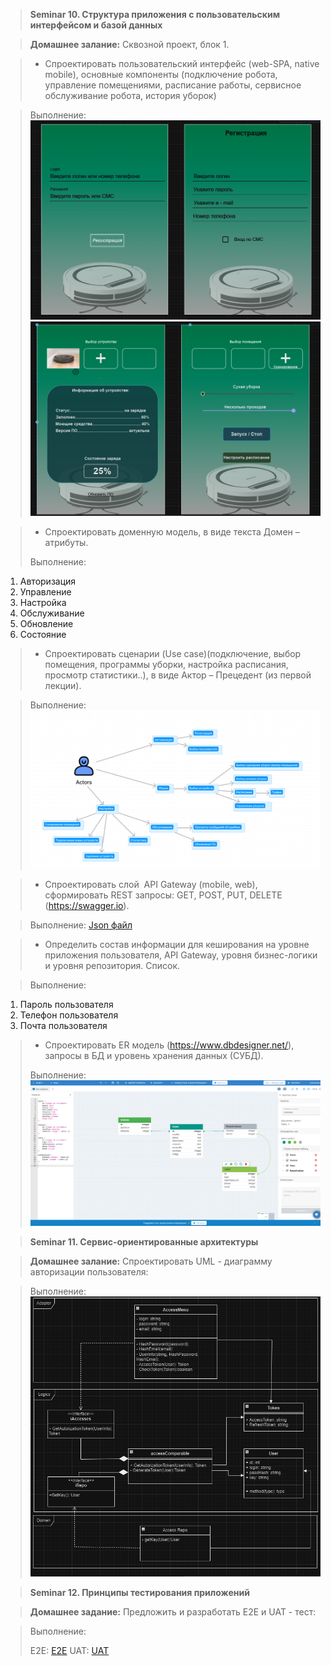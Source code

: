 >**Seminar 10. Структура приложения с пользовательским интерфейсом и базой данных**

>**Домашнее залание:** Сквозной проект, блок 1.

>* Спроектировать пользовательский интерфейс (web-SPA, native mobile), основные компоненты (подключение робота, управление помещениями, расписание работы, сервисное обслуживание робота, история уборок)

> Выполнение:
![1.png](1.png)
![2.png](2.png)

>* Спроектировать доменную модель, в виде текста Домен – атрибуты.
>
> Выполнение:
1. Авторизация
2. Управление
3. Настройка
4. Обслуживание
5. Обновление
6. Состояние

>* Спроектировать сценарии (Use case)(подключение, выбор помещения, программы уборки, настройка расписания, просмотр статистики..), в виде Актор – Прецедент (из первой лекции).

> Выполнение:
![usecase.png](usecase.png)

>* Спроектировать слой  API Gateway (mobile, web), сформировать REST запросы: GET, POST, PUT, DELETE (https://swagger.io).

> Выполнение:
[Json файл](https://github.com/Gregorian1489/HT010ARCHECTURE/blob/main/openapi.json)

>*  Определить состав информации для кеширования на уровне приложения пользователя, API Gateway, уровня бизнес-логики и уровня репозитория. Список.

> Выполнение:
1. Пароль пользователя
2. Телефон пользователя
3. Почта пользователя

>* Спроектировать ER модель (https://www.dbdesigner.net/), запросы в БД и уровень хранения данных (СУБД).
>
> Выполнение:
![erd.png](erd.png)

>**Seminar 11. Сервис-ориентированные архитектуры**

>**Домашнее залание:** Спроектировать UML - диаграмму авторизации пользователя:

> Выполнение:
![uml1.png](uml1.png)

>**Seminar 12.  Принципы тестирования приложений**

>**Домашнее задание:**  Предложить и разработать E2E и UAT - тест:

> Выполнение:
>
> E2E:
[E2E](https://github.com/Gregorian1489/HT010ARCHECTURE/blob/main/e2e.pdf)
> UAT:
[UAT](https://github.com/Gregorian1489/HT010ARCHECTURE/blob/main/uat.docx)

